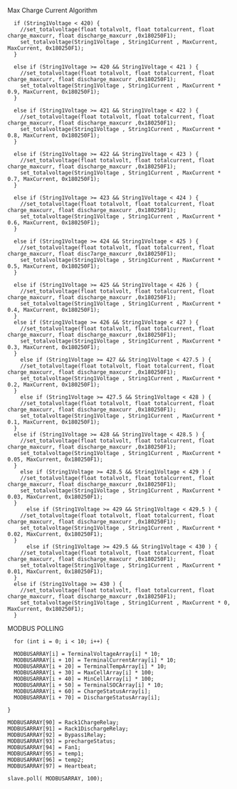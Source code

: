 Max Charge Current Algorithm

      if (String1Voltage < 420) {
        //set_totalvoltage(float totalvolt, float totalcurrent, float charge_maxcurr, float discharge_maxcurr ,0x180250F1);
        set_totalvoltage(String1Voltage , String1Current , MaxCurrent, MaxCurrent, 0x180250F1);
      }
      
      else if (String1Voltage >= 420 && String1Voltage < 421 ) {
        //set_totalvoltage(float totalvolt, float totalcurrent, float charge_maxcurr, float discharge_maxcurr ,0x180250F1);
        set_totalvoltage(String1Voltage , String1Current , MaxCurrent * 0.9, MaxCurrent, 0x180250F1);
      }

      else if (String1Voltage >= 421 && String1Voltage < 422 ) {
        //set_totalvoltage(float totalvolt, float totalcurrent, float charge_maxcurr, float discharge_maxcurr ,0x180250F1);
        set_totalvoltage(String1Voltage , String1Current , MaxCurrent * 0.8, MaxCurrent, 0x180250F1);
      }

      else if (String1Voltage >= 422 && String1Voltage < 423 ) {
        //set_totalvoltage(float totalvolt, float totalcurrent, float charge_maxcurr, float discharge_maxcurr ,0x180250F1);
        set_totalvoltage(String1Voltage , String1Current , MaxCurrent * 0.7, MaxCurrent, 0x180250F1);
      }

      else if (String1Voltage >= 423 && String1Voltage < 424 ) {
        //set_totalvoltage(float totalvolt, float totalcurrent, float charge_maxcurr, float discharge_maxcurr ,0x180250F1);
        set_totalvoltage(String1Voltage , String1Current , MaxCurrent * 0.6, MaxCurrent, 0x180250F1);
      }

      else if (String1Voltage >= 424 && String1Voltage < 425 ) {
        //set_totalvoltage(float totalvolt, float totalcurrent, float charge_maxcurr, float disc7arge_maxcurr ,0x180250F1);
        set_totalvoltage(String1Voltage , String1Current , MaxCurrent * 0.5, MaxCurrent, 0x180250F1);
      }

      else if (String1Voltage >= 425 && String1Voltage < 426 ) {
        //set_totalvoltage(float totalvolt, float totalcurrent, float charge_maxcurr, float discharge_maxcurr ,0x180250F1);
        set_totalvoltage(String1Voltage , String1Current , MaxCurrent * 0.4, MaxCurrent, 0x180250F1);
      }
      else if (String1Voltage >= 426 && String1Voltage < 427 ) {
        //set_totalvoltage(float totalvolt, float totalcurrent, float charge_maxcurr, float discharge_maxcurr ,0x180250F1);
        set_totalvoltage(String1Voltage , String1Current , MaxCurrent * 0.3, MaxCurrent, 0x180250F1);
      }
        else if (String1Voltage >= 427 && String1Voltage < 427.5 ) {
        //set_totalvoltage(float totalvolt, float totalcurrent, float charge_maxcurr, float discharge_maxcurr ,0x180250F1);
        set_totalvoltage(String1Voltage , String1Current , MaxCurrent * 0.2, MaxCurrent, 0x180250F1);
      }
        else if (String1Voltage >= 427.5 && String1Voltage < 428 ) {
        //set_totalvoltage(float totalvolt, float totalcurrent, float charge_maxcurr, float discharge_maxcurr ,0x180250F1);
        set_totalvoltage(String1Voltage , String1Current , MaxCurrent * 0.1, MaxCurrent, 0x180250F1);
      }
      else if (String1Voltage >= 428 && String1Voltage < 428.5 ) {
        //set_totalvoltage(float totalvolt, float totalcurrent, float charge_maxcurr, float discharge_maxcurr ,0x180250F1);
        set_totalvoltage(String1Voltage , String1Current , MaxCurrent * 0.05, MaxCurrent, 0x180250F1);
      }
        else if (String1Voltage >= 428.5 && String1Voltage < 429 ) {
        //set_totalvoltage(float totalvolt, float totalcurrent, float charge_maxcurr, float discharge_maxcurr ,0x180250F1);
        set_totalvoltage(String1Voltage , String1Current , MaxCurrent * 0.03, MaxCurrent, 0x180250F1);
      }
          else if (String1Voltage >= 429 && String1Voltage < 429.5 ) {
        //set_totalvoltage(float totalvolt, float totalcurrent, float charge_maxcurr, float discharge_maxcurr ,0x180250F1);
        set_totalvoltage(String1Voltage , String1Current , MaxCurrent * 0.02, MaxCurrent, 0x180250F1);
      }
          else if (String1Voltage >= 429.5 && String1Voltage < 430 ) {
        //set_totalvoltage(float totalvolt, float totalcurrent, float charge_maxcurr, float discharge_maxcurr ,0x180250F1);
        set_totalvoltage(String1Voltage , String1Current , MaxCurrent * 0.01, MaxCurrent, 0x180250F1);
      }
      else if (String1Voltage >= 430 ) {
        //set_totalvoltage(float totalvolt, float totalcurrent, float charge_maxcurr, float discharge_maxcurr ,0x180250F1);
        set_totalvoltage(String1Voltage , String1Current , MaxCurrent * 0, MaxCurrent, 0x180250F1);
      }


MODBUS POLLING



      for (int i = 0; i < 10; i++) {

      MODBUSARRAY[i] = TerminalVoltageArray[i] * 10;
      MODBUSARRAY[i + 10] = TerminalCurrentArray[i] * 10;
      MODBUSARRAY[i + 20] = TerminalTempArray[i] * 10;
      MODBUSARRAY[i + 30] = MaxCellArray[i] * 100;
      MODBUSARRAY[i + 40] = MinCellArray[i] * 100;
      MODBUSARRAY[i + 50] = TerminalSOCArray[i] * 10;
      MODBUSARRAY[i + 60] = ChargeStatusArray[i];
      MODBUSARRAY[i + 70] = DischargeStatusArray[i];
      
    }

    MODBUSARRAY[90] = Rack1ChargeRelay;
    MODBUSARRAY[91] = Rack1DischargeRelay;
    MODBUSARRAY[92] = Bypass1Relay;
    MODBUSARRAY[93] = prechargeStatus;
    MODBUSARRAY[94] = Fan1;
    MODBUSARRAY[95] = temp1;
    MODBUSARRAY[96] = temp2;
    MODBUSARRAY[97] = Heartbeat;

    slave.poll( MODBUSARRAY, 100);

